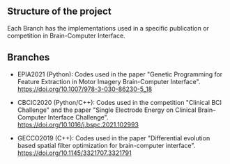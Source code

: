 Structure of the project
--------------------------------------------------------------------
Each Branch has the implementations used in a specific publication
or competition in Brain-Computer Interface.


Branches
--------------------------------------------------------------------

- EPIA2021 (Python): Codes used in the paper "Genetic Programming 
for Feature Extraction in Motor Imagery Brain-Computer Interface".
https://doi.org/10.1007/978-3-030-86230-5_18

- CBCIC2020 (Python/C++): Codes used in the competition "Clinical
BCI Challenge" and the paper "Single Electrode Energy on Clinical 
Brain–Computer Interface Challenge". 
https://doi.org/10.1016/j.bspc.2021.102993

- GECCO2019 (C++): Codes used in the paper "Differential evolution 
based spatial filter optimization for brain-computer interface". 
https://doi.org/10.1145/3321707.3321791
